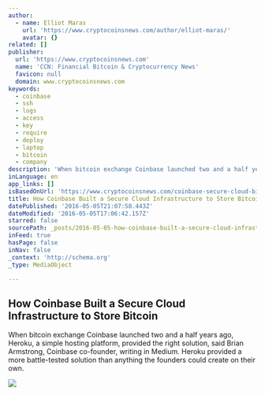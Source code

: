 ```yaml
---
author:
  - name: Elliot Maras
    url: 'https://www.cryptocoinsnews.com/author/elliot-maras/'
    avatar: {}
related: []
publisher:
  url: 'https://www.cryptocoinsnews.com'
  name: 'CCN: Financial Bitcoin & Cryptocurrency News'
  favicon: null
  domain: www.cryptocoinsnews.com
keywords:
  - coinbase
  - ssh
  - logs
  - access
  - key
  - require
  - deploy
  - laptop
  - bitcoin
  - company
description: 'When bitcoin exchange Coinbase launched two and a half years ago, Heroku, a simple hosting platform, provided the right solution, said Brian Armstrong, Coinbase co-founder, writing in Medium. Heroku provided a more battle-tested solution than anything the founders could create on their own.'
inLanguage: en
app_links: []
isBasedOnUrl: 'https://www.cryptocoinsnews.com/coinbase-secure-cloud-bitcoin/'
title: How Coinbase Built a Secure Cloud Infrastructure to Store Bitcoin
datePublished: '2016-05-05T21:07:58.443Z'
dateModified: '2016-05-05T17:06:42.157Z'
starred: false
sourcePath: _posts/2016-05-05-how-coinbase-built-a-secure-cloud-infrastructure-to-store-bi.md
inFeed: true
hasPage: false
inNav: false
_context: 'http://schema.org'
_type: MediaObject

---
```

<article style=""><h1>How Coinbase Built a Secure Cloud Infrastructure to Store Bitcoin</h1><p>When bitcoin exchange Coinbase launched two and a half years ago, Heroku, a simple hosting platform, provided the right solution, said Brian Armstrong, Coinbase co-founder, writing in Medium. Heroku provided a more battle-tested solution than anything the founders could create on their own.</p><img src="https://www.cryptocoinsnews.com/wp-content/uploads/2016/05/Bitcoin-cloud.jpg" /></article>